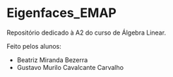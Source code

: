 # Eigenfaces_EMAP
Repositório dedicado à A2 do curso de Álgebra Linear.

Feito pelos alunos:
- Beatriz Miranda Bezerra
- Gustavo Murilo Cavalcante Carvalho
